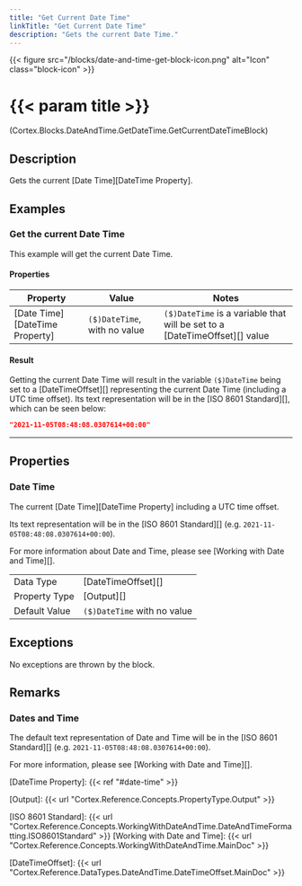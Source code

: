 ```yaml
---
title: "Get Current Date Time"
linkTitle: "Get Current Date Time"
description: "Gets the current Date Time."
---
```


{{< figure src="/blocks/date-and-time-get-block-icon.png" alt="Icon" class="block-icon" >}}

# {{< param title >}}

<p class="namespace">(Cortex.Blocks.DateAndTime.GetDateTime.GetCurrentDateTimeBlock)</p>

## Description

Gets the current [Date Time][DateTime Property].

## Examples

### Get the current Date Time

This example will get the current Date Time.

#### Properties

| Property           | Value                     | Notes                                    |
|--------------------|---------------------------|------------------------------------------|
| [Date Time][DateTime Property] | `($)DateTime`, with no value | `($)DateTime` is a variable that will be set to a [DateTimeOffset][] value |

#### Result

Getting the current Date Time will result in the variable `($)DateTime` being set to a [DateTimeOffset][] representing the current Date Time (including a UTC time offset). Its text representation will be in the [ISO 8601 Standard][], which can be seen below:

```json
"2021-11-05T08:48:08.0307614+00:00"
```

***

## Properties

### Date Time

The current [Date Time][DateTime Property] including a UTC time offset.

Its text representation will be in the [ISO 8601 Standard][] (e.g. `2021-11-05T08:48:08.0307614+00:00`).

For more information about Date and Time, please see [Working with Date and Time][].

| | |
|--------------------|---------------------------|
| Data Type | [DateTimeOffset][] |
| Property Type | [Output][] |
| Default Value | `($)DateTime` with no value |

## Exceptions

No exceptions are thrown by the block.

## Remarks

### Dates and Time

The default text representation of Date and Time will be in the [ISO 8601 Standard][] (e.g. `2021-11-05T08:48:08.0307614+00:00`).

For more information, please see [Working with Date and Time][].

[DateTime Property]: {{< ref "#date-time" >}}

[Output]: {{< url "Cortex.Reference.Concepts.PropertyType.Output" >}}

[ISO 8601 Standard]: {{< url "Cortex.Reference.Concepts.WorkingWithDateAndTime.DateAndTimeFormatting.ISO8601Standard" >}}
[Working with Date and Time]: {{< url "Cortex.Reference.Concepts.WorkingWithDateAndTime.MainDoc" >}}

[DateTimeOffset]: {{< url "Cortex.Reference.DataTypes.DateAndTime.DateTimeOffset.MainDoc" >}}
